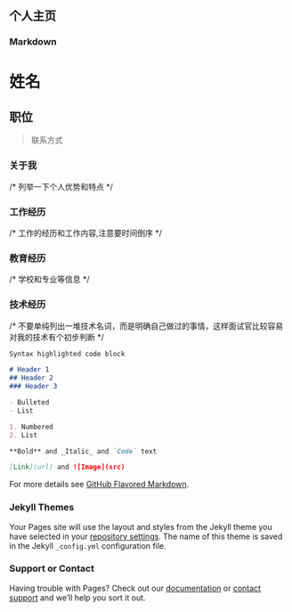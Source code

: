 ## 个人主页

### Markdown
# 姓名 
## 职位 
> 联系方式 

### 关于我 
/* 列举一下个人优势和特点 */ 

### 工作经历 
/* 工作的经历和工作内容,注意要时间倒序 */ 

### 教育经历 
/* 学校和专业等信息 */ 

### 技术经历 
/* 不要单纯列出一堆技术名词，而是明确自己做过的事情，这样面试官比较容易对我的技术有个初步判断 */ 





```markdown
Syntax highlighted code block

# Header 1
## Header 2
### Header 3

- Bulleted
- List

1. Numbered
2. List

**Bold** and _Italic_ and `Code` text

[Link](url) and ![Image](src)
```

For more details see [GitHub Flavored Markdown](https://guides.github.com/features/mastering-markdown/).

### Jekyll Themes

Your Pages site will use the layout and styles from the Jekyll theme you have selected in your [repository settings](https://github.com/fanyinsir/fanyinsir.github.io/settings). The name of this theme is saved in the Jekyll `_config.yml` configuration file.

### Support or Contact

Having trouble with Pages? Check out our [documentation](https://help.github.com/categories/github-pages-basics/) or [contact support](https://github.com/contact) and we’ll help you sort it out.
